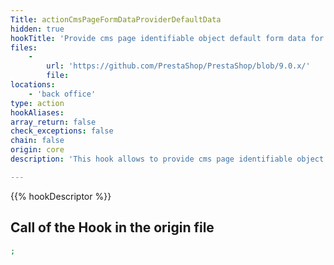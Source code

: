 ```yaml
---
Title: actionCmsPageFormDataProviderDefaultData
hidden: true
hookTitle: 'Provide cms page identifiable object default form data for creation'
files:
    -
        url: 'https://github.com/PrestaShop/PrestaShop/blob/9.0.x/'
        file: 
locations:
    - 'back office'
type: action
hookAliases: 
array_return: false
check_exceptions: false
chain: false
origin: core
description: 'This hook allows to provide cms page identifiable object form data which will prefill the form in creation page'

---
```


{{% hookDescriptor %}}

## Call of the Hook in the origin file

```php
;
```

